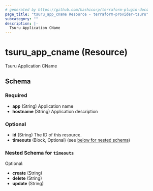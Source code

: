 ```yaml
---
# generated by https://github.com/hashicorp/terraform-plugin-docs
page_title: "tsuru_app_cname Resource - terraform-provider-tsuru"
subcategory: ""
description: |-
  Tsuru Application CName
---
```


# tsuru_app_cname (Resource)

Tsuru Application CName



<!-- schema generated by tfplugindocs -->
## Schema

### Required

- **app** (String) Application name
- **hostname** (String) Application description

### Optional

- **id** (String) The ID of this resource.
- **timeouts** (Block, Optional) (see [below for nested schema](#nestedblock--timeouts))

<a id="nestedblock--timeouts"></a>
### Nested Schema for `timeouts`

Optional:

- **create** (String)
- **delete** (String)
- **update** (String)


